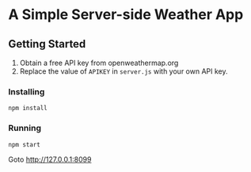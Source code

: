 # A Simple Server-side  Weather App
## Getting Started
1. Obtain a free API key from openweathermap.org
2. Replace the value of `APIKEY` in `server.js` with your own API key.
### Installing
```
npm install
```
### Running
```
npm start
```
Goto http://127.0.0.1:8099
